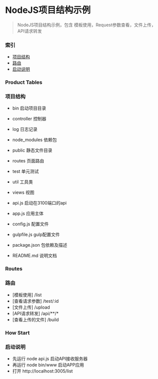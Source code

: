 # NodeJS项目结构示例

> NodeJS项目结构示例，包含 模板使用，Request参数查看，文件上传，API请求转发

### 索引
*   [项目结构](#product-tables)
*   [路由](#routes)
*   [启动说明](#how-start)

### Product Tables
### 项目结构
- bin           启动项目目录
- controller    控制器
- log           日志记录
- node_modules  依赖包
- public        静态文件目录
- routes        页面路由
- test          单元测试
- util          工具类
- views         视图

- api.js        启动在3100端口的api
- app.js        应用主体
- config.js     配置文件
- gulpfile.js   gulp配置文件
- package.json  包依赖及描述
- README.md     说明文档

### Routes
### 路由
- [模板使用] /list
- [查看请求参数] /test/:id
- [文件上传] /upload
- [API请求转发] /api/**/*
- [查看上传的文件] /build

### How Start
### 启动说明
- 先运行 node api.js 启动API接收服务器
- 再运行 node bin/www 启动APP应用
- 打开 http://localhost:3005/list 

